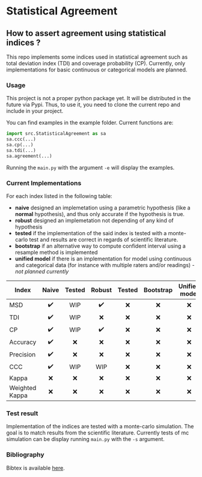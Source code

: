 # Statistical Agreement
## How to assert agreement using statistical indices ?

This repo implements some indices used in statistical agreement such as total deviation index (TDI) and coverage probability (CP). 
Currently, only implementations for basic continuous or categorical models are planned.

### Usage

This project is not a proper python package yet. It will be distributed in the future via Pypi. Thus, to use it, you need to clone the current repo and include in your project.


You can find examples in the example folder. Current functions are:
```python
import src.StatisticalAgreement as sa
sa.ccc(...)
sa.cp(...)
sa.tdi(...)
sa.agreement(...)
```

Running the `main.py` with the argument `-e` will display the examples.

### Current Implementations

For each index listed in the following table:
- **naive** designed an implemetation using a parametric hypothesis (like a **normal** hypothesis), and thus only accurate if the hypothesis is true.
- **robust** designed an implemetation not depending of any kind of hypothesis 
- **tested** if the implementation of the said index is tested with a monte-carlo test and results are correct in regards of scientific literature. 
- **bootstrap** if an alternative way to compute confident interval using a resample method is implemented
- **unified model** if there is an implementation for model using continuous and categorical data (for instance with multiple raters and/or readings) - *not planned currently*

|Index | Naive | Tested | Robust |  Tested | Bootstrap | Unified model | 
|--|:--:|:--:|:--:|:--:|:--:|:--:|
| MSD |:heavy_check_mark:|WIP|:heavy_check_mark:|:x:|:x:|:x:
| TDI |:heavy_check_mark:|WIP|:x:|:x:|:x:|:x:
| CP |:heavy_check_mark:|WIP|:heavy_check_mark:|:x:|:x:|:x:
| Accuracy |:heavy_check_mark:|:x:|:x:|:x:|:x:|:x:
| Precision |:heavy_check_mark:|:x:|:x:|:x:|:x:|:x:
| CCC |:heavy_check_mark:|WIP|WIP|:x:|:x:|:x:
| Kappa |:x:|:x:|:x:|:x:|:x:|:x:
| Weighted Kappa |:x:|:x:|:x:|:x:|:x:|:x:


### Test result

Implementation of the indices are tested with a monte-carlo simulation. The goal is to match results from the scientific literature. Currently tests of mc simulation can be display running `main.py` with the `-s` argument.

### Bibliography

Bibtex is available [here](bibliography.bib).